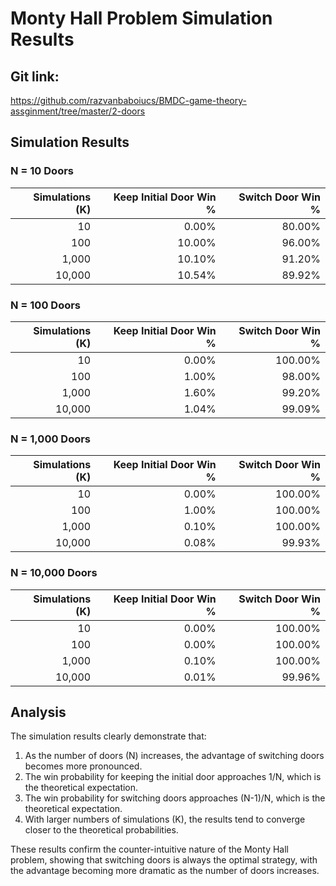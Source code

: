 # Monty Hall Problem Simulation Results

## Git link:

https://github.com/razvanbaboiucs/BMDC-game-theory-assginment/tree/master/2-doors

## Simulation Results

### N = 10 Doors

| Simulations (K) | Keep Initial Door Win % | Switch Door Win % |
|----------------:|------------------------:|------------------:|
| 10              | 0.00%                   | 80.00%            |
| 100             | 10.00%                  | 96.00%            |
| 1,000           | 10.10%                  | 91.20%            |
| 10,000          | 10.54%                  | 89.92%            |

### N = 100 Doors

| Simulations (K) | Keep Initial Door Win % | Switch Door Win % |
|----------------:|------------------------:|------------------:|
| 10              | 0.00%                   | 100.00%           |
| 100             | 1.00%                   | 98.00%            |
| 1,000           | 1.60%                   | 99.20%            |
| 10,000          | 1.04%                   | 99.09%            |

### N = 1,000 Doors

| Simulations (K) | Keep Initial Door Win % | Switch Door Win % |
|----------------:|------------------------:|------------------:|
| 10              | 0.00%                   | 100.00%           |
| 100             | 1.00%                   | 100.00%           |
| 1,000           | 0.10%                   | 100.00%           |
| 10,000          | 0.08%                   | 99.93%            |

### N = 10,000 Doors

| Simulations (K) | Keep Initial Door Win % | Switch Door Win % |
|----------------:|------------------------:|------------------:|
| 10              | 0.00%                   | 100.00%           |
| 100             | 0.00%                   | 100.00%           |
| 1,000           | 0.10%                   | 100.00%           |
| 10,000          | 0.01%                   | 99.96%            |

## Analysis

The simulation results clearly demonstrate that:

1. As the number of doors (N) increases, the advantage of switching doors becomes more pronounced.
2. The win probability for keeping the initial door approaches 1/N, which is the theoretical expectation.
3. The win probability for switching doors approaches (N-1)/N, which is the theoretical expectation.
4. With larger numbers of simulations (K), the results tend to converge closer to the theoretical probabilities.

These results confirm the counter-intuitive nature of the Monty Hall problem, showing that switching doors is always the optimal strategy, with the advantage becoming more dramatic as the number of doors increases.